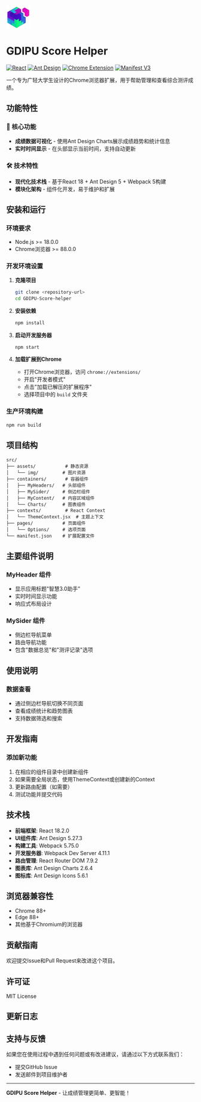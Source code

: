 <img src="src/assets/img/icon-128.png" width="64"/>

# GDIPU Score Helper

[![React](https://img.shields.io/badge/React-18.2.0-blue)](https://reactjs.org)
[![Ant Design](https://img.shields.io/badge/Ant%20Design-5.27.3-blue)](https://ant.design)
[![Chrome Extension](https://img.shields.io/badge/Chrome-Extension-brightgreen)](https://developer.chrome.com/docs/extensions/)
[![Manifest V3](https://img.shields.io/badge/Manifest-V3-orange)](https://developer.chrome.com/docs/extensions/mv3/intro/)

一个专为广轻大学生设计的Chrome浏览器扩展，用于帮助管理和查看综合测评成绩。

## 功能特性

### 🎯 核心功能
- **成绩数据可视化** - 使用Ant Design Charts展示成绩趋势和统计信息
- **实时时间显示** - 在头部显示当前时间，支持自动更新


### 🛠️ 技术特性
- **现代化技术栈** - 基于React 18 + Ant Design 5 + Webpack 5构建
- **模块化架构** - 组件化开发，易于维护和扩展

## 安装和运行

### 环境要求
- Node.js >= 18.0.0
- Chrome浏览器 >= 88.0.0

### 开发环境设置

1. **克隆项目**
   ```bash
   git clone <repository-url>
   cd GDIPU-Score-helper
   ```

2. **安装依赖**
   ```bash
   npm install
   ```

3. **启动开发服务器**
   ```bash
   npm start
   ```

4. **加载扩展到Chrome**
   - 打开Chrome浏览器，访问 `chrome://extensions/`
   - 开启"开发者模式"
   - 点击"加载已解压的扩展程序"
   - 选择项目中的 `build` 文件夹

### 生产环境构建
```bash
npm run build
```

## 项目结构

```
src/
├── assets/           # 静态资源
│   └── img/         # 图片资源
├── containers/       # 容器组件
│   ├── MyHeaders/   # 头部组件
│   ├── MySider/     # 侧边栏组件
│   ├── MyContent/   # 内容区域组件
│   └── Charts/      # 图表组件
├── contexts/         # React Context
│   └── ThemeContext.jsx  # 主题上下文
├── pages/           # 页面组件
│   └── Options/     # 选项页面
└── manifest.json    # 扩展配置文件
```

## 主要组件说明

### MyHeader 组件
- 显示应用标题"智慧3.0助手"
- 实时时间显示功能
- 响应式布局设计

### MySider 组件
- 侧边栏导航菜单
- 路由导航功能
- 包含"数据总览"和"测评记录"选项


## 使用说明

### 数据查看
- 通过侧边栏导航切换不同页面
- 查看成绩统计和趋势图表
- 支持数据筛选和搜索

## 开发指南

### 添加新功能
1. 在相应的组件目录中创建新组件
2. 如果需要全局状态，使用ThemeContext或创建新的Context
3. 更新路由配置（如需要）
4. 测试功能并提交代码


## 技术栈

- **前端框架**: React 18.2.0
- **UI组件库**: Ant Design 5.27.3
- **构建工具**: Webpack 5.75.0
- **开发服务器**: Webpack Dev Server 4.11.1
- **路由管理**: React Router DOM 7.9.2
- **图表库**: Ant Design Charts 2.6.4
- **图标库**: Ant Design Icons 5.6.1

## 浏览器兼容性

- Chrome 88+
- Edge 88+
- 其他基于Chromium的浏览器

## 贡献指南

欢迎提交Issue和Pull Request来改进这个项目。

## 许可证

MIT License

## 更新日志

## 支持与反馈

如果您在使用过程中遇到任何问题或有改进建议，请通过以下方式联系我们：
- 提交GitHub Issue
- 发送邮件到项目维护者

---

**GDIPU Score Helper** - 让成绩管理更简单、更智能！

